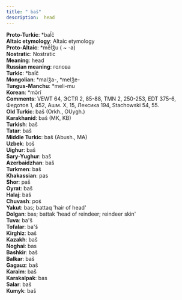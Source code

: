 ```yaml
---
title: " baš"
description:  head
---
```


<strong>Proto-Turkic</strong>:  *baĺč<br>
<strong>Altaic etymology</strong>:  Altaic etymology<br>
<strong> Proto-Altaic</strong>:  *mĕ́ĺǯu ( ~ -a)<br>
<strong>Nostratic</strong>:  Nostratic<br>
<strong>Meaning</strong>:  head<br>
<strong>Russian meaning</strong>:  голова<br>
<strong>Turkic</strong>:  *baĺč<br>
<strong>Mongolian</strong>:  *malǯa-, *melǯe-<br>
<strong>Tungus-Manchu</strong>:  *meli-mu<br>
<strong>Korean</strong>:  *mǝ̀rí<br>
<strong>Comments</strong>:  VEWT 64, ЭСТЯ 2, 85-88, TMN 2, 250-253, EDT 375-6, Федотов 1, 452, Ашм. X, 15, Лексика 194, Stachowski 54, 55.<br>
<strong>Old Turkic</strong>:  baš (Orkh., OUygh.)<br>
<strong>Karakhanid</strong>:  baš (MK, KB)<br>
<strong>Turkish</strong>:  baš<br>
<strong>Tatar</strong>:  baš<br>
<strong>Middle Turkic</strong>:  baš (Abush., MA)<br>
<strong>Uzbek</strong>:  bɔš<br>
<strong>Uighur</strong>:  baš<br>
<strong>Sary-Yughur</strong>:  baš<br>
<strong>Azerbaidzhan</strong>:  baš<br>
<strong>Turkmen</strong>:  baš<br>
<strong>Khakassian</strong>:  pas<br>
<strong>Shor</strong>:  paš<br>
<strong>Oyrat</strong>:  baš<br>
<strong>Halaj</strong>:  baš<br>
<strong>Chuvash</strong>:  poś<br>
<strong>Yakut</strong>:  bas; battaq 'hair of head'<br>
<strong>Dolgan</strong>:  bas; battak 'head of reindeer; reindeer skin'<br>
<strong>Tuva</strong>:  ba'š<br>
<strong>Tofalar</strong>:  ba'š<br>
<strong>Kirghiz</strong>:  baš<br>
<strong>Kazakh</strong>:  baš<br>
<strong>Noghai</strong>:  bas<br>
<strong>Bashkir</strong>:  baš<br>
<strong>Balkar</strong>:  baš<br>
<strong>Gagauz</strong>:  baš<br>
<strong>Karaim</strong>:  baš<br>
<strong>Karakalpak</strong>:  bas<br>
<strong>Salar</strong>:  baš<br>
<strong>Kumyk</strong>:  baš<br>


